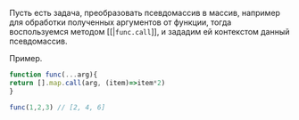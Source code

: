 Пусть есть задача, преобразовать псевдомассив в массив, например для обработки полученных аргументов от функции, тогда воспользуемся методом [[|`func.call`]], и зададим ей контекстом данный псевдомассив. 

Пример.

```js
function func(...arg){
return [].map.call(arg, (item)=>item*2)
}

func(1,2,3) // [2, 4, 6]
```